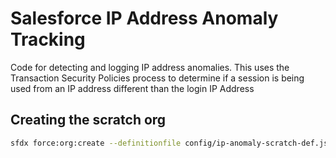 # Salesforce IP Address Anomaly Tracking

Code for detecting and logging IP address anomalies. This uses the Transaction Security Policies process to determine if a session is being used from an IP address different than the login IP Address


## Creating the scratch org

```bash
sfdx force:org:create --definitionfile config/ip-anomaly-scratch-def.json --durationdays 30 --setalias IpAnomalyScr edition=Developer --targetdevhubusername JMA-CliSec
```
